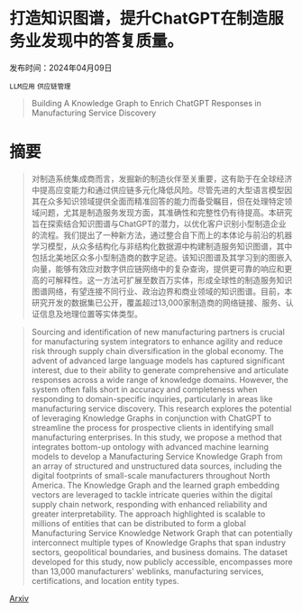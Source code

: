 # 打造知识图谱，提升ChatGPT在制造服务业发现中的答复质量。

发布时间：2024年04月09日

`LLM应用` `供应链管理`

> Building A Knowledge Graph to Enrich ChatGPT Responses in Manufacturing Service Discovery

# 摘要

> 对制造系统集成商而言，发掘新的制造伙伴至关重要，这有助于在全球经济中提高应变能力和通过供应链多元化降低风险。尽管先进的大型语言模型因其在众多知识领域提供全面而精准回答的能力而备受瞩目，但在处理特定领域问题，尤其是制造服务发现方面，其准确性和完整性仍有待提高。本研究旨在探索结合知识图谱与ChatGPT的潜力，以优化客户识别小型制造企业的流程。我们提出了一种新方法，通过整合自下而上的本体论与前沿的机器学习模型，从众多结构化与非结构化数据源中构建制造服务知识图谱，其中包括北美地区众多小型制造商的数字足迹。该知识图谱及其学习到的图嵌入向量，能够有效应对数字供应链网络中的复杂查询，提供更可靠的响应和更高的可解释性。这一方法可扩展至数百万实体，形成全球性的制造服务知识图谱网络，有望连接不同行业、政治边界和商业领域的知识图谱。目前，本研究开发的数据集已公开，覆盖超过13,000家制造商的网络链接、服务、认证信息及地理位置等实体类型。

> Sourcing and identification of new manufacturing partners is crucial for manufacturing system integrators to enhance agility and reduce risk through supply chain diversification in the global economy. The advent of advanced large language models has captured significant interest, due to their ability to generate comprehensive and articulate responses across a wide range of knowledge domains. However, the system often falls short in accuracy and completeness when responding to domain-specific inquiries, particularly in areas like manufacturing service discovery. This research explores the potential of leveraging Knowledge Graphs in conjunction with ChatGPT to streamline the process for prospective clients in identifying small manufacturing enterprises. In this study, we propose a method that integrates bottom-up ontology with advanced machine learning models to develop a Manufacturing Service Knowledge Graph from an array of structured and unstructured data sources, including the digital footprints of small-scale manufacturers throughout North America. The Knowledge Graph and the learned graph embedding vectors are leveraged to tackle intricate queries within the digital supply chain network, responding with enhanced reliability and greater interpretability. The approach highlighted is scalable to millions of entities that can be distributed to form a global Manufacturing Service Knowledge Network Graph that can potentially interconnect multiple types of Knowledge Graphs that span industry sectors, geopolitical boundaries, and business domains. The dataset developed for this study, now publicly accessible, encompasses more than 13,000 manufacturers' weblinks, manufacturing services, certifications, and location entity types.

[Arxiv](https://arxiv.org/abs/2404.06571)